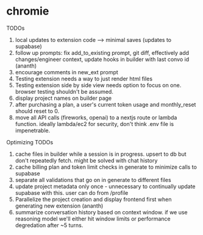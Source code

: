# chromie

TODOs
1. local updates to extension code --> minimal saves (updates to supabase)
2. follow up prompts: fix add_to_existing prompt, git diff, effectively add changes/engineer context, update hooks in builder with last convo id (ananth)
3. encourage comments in new_ext prompt
4. Testing extension needs a way to just render html files
5. Testing extension side by side view needs option to focus on one. browser testing shouldn't be assumed.
6. display project names on builder page
7. after purchasing a plan, a user's current token usage and monthly_reset should reset to 0.
8. move all API calls (fireworks, openai) to a nextjs route or lambda function. ideally lambda/ec2 for security, don't think .env file is impenetrable. 

Optimizing TODOs
1. cache files in builder while a session is in progress. upsert to db but don't repeatedly fetch. might be solved with chat history
2. cache billing plan and token limit checks in generate to minimize calls to supabase 
3. separate all validations that go on in generate to different files 
4. update project metadata only once - unnecessary to continually update supabase with this. user can do from /profile 
5. Parallelize the project creation and display frontend first when generating new extension (ananth)
6. summarize conversation history based on context window. if we use reasoning model we'll either hit window limits or performance degredation after ~5 turns.

   













   

